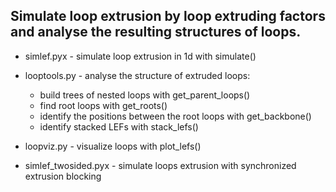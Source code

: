 ## Simulate loop extrusion by loop extruding factors and analyse the resulting structures of loops.

- simlef.pyx - simulate loop extrusion in 1d with simulate()

- looptools.py - analyse the structure of extruded loops:
    - build trees of nested loops with get_parent_loops()
    - find root loops with get_roots()
    - identify the positions between the root loops with get_backbone()
    - identify stacked LEFs with stack_lefs()
    
- loopviz.py - visualize loops with plot_lefs()

- simlef_twosided.pyx - simulate loops extrusion with synchronized extrusion blocking

